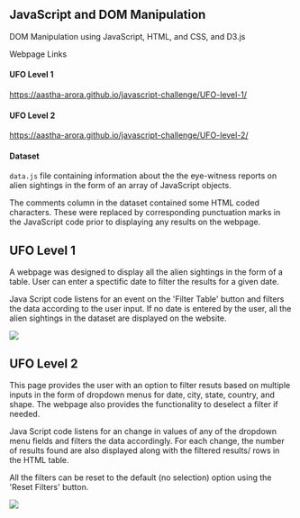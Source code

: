 ## JavaScript and DOM Manipulation
DOM Manipulation using JavaScript, HTML, and CSS, and D3.js

Webpage Links
#### UFO Level 1
https://aastha-arora.github.io/javascript-challenge/UFO-level-1/

#### UFO Level 2
https://aastha-arora.github.io/javascript-challenge/UFO-level-2/

#### Dataset 
`data.js` file containing information about the the eye-witness reports on alien sightings in the form of an array of JavaScript objects.

The comments column in the dataset contained some HTML coded characters. These were replaced by corresponding punctuation marks in the JavaScript code
prior to displaying any results on the webpage.

## UFO Level 1
A webpage was designed to display all the alien sightings in the form of a table.
User can enter a spectific date to filter the results for a given date. 

Java Script code listens for an event on the 'Filter Table' button and filters the data according to the user input.
If no date is entered by the user, all the alien sightings in the dataset are displayed on the website.

![](https://github.com/Aastha-Arora/javascript-challenge/blob/master/UFO-level-1/static/images/Screen%20Shot%20UFO%20Level%201.png)

## UFO Level 2
This page provides the user with an option to filter resuts based on multiple inputs in the form of dropdown menus for date, city, state, country, and shape.
The webpage also provides the functionality to deselect a filter if needed. 

Java Script code listens for an change in values of any of the dropdown menu fields and filters the data accordingly. For each change,
the number of results found are also displayed along with the filtered results/ rows in the HTML table.

All the filters can be reset to the default (no selection) option using the 'Reset Filters' button.

![](https://github.com/Aastha-Arora/javascript-challenge/blob/master/UFO-level-2/static/images/Screen%20Shot%20UFO%20Level%202.png)
